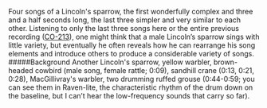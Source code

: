 Four songs of a Lincoln's sparrow, the first wonderfully complex and three and a half seconds long, the last three simpler and very similar to each other. Listening to only the last three songs here or the entire previous recording ([CO-213](http://listeningtoacontinentsing.com/recording.php?page=CO-213)), one might think that a male Lincoln’s sparrow sings with little variety, but eventually he often reveals how he can rearrange his song elements and introduce others to produce a considerable variety of songs. 
#####Background
Another Lincoln's sparrow, yellow warbler, brown-headed cowbird (male song, female rattle; 0:09), sandhill crane (0:13, 0:21, 0:28), MacGillivray's warbler, two drumming ruffed grouse (0:44-0:59; you can see them in Raven-lite, the characteristic rhythm of the drum down on the baseline, but I can’t hear the low-frequency sounds that carry so far).
